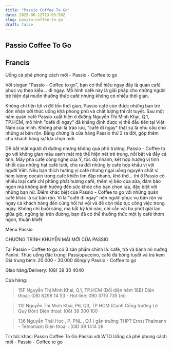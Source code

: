 ```yaml
---
title: "Passio Coffee To Go"
date: 2025-06-12T13:03:58Z
slug: passio-coffee-to-go
draft: false
---
```


## Passio Coffee To Go

## Francis

Uống cà phê phong cách mới - Passio - Coffee to go
 

 
Với slogan "Passio - Coffee to go", bạn có thể hiểu ngay đây là quán café phục vụ theo kiểu... đi ngay. Mô hình café này là giải pháp cho những người trẻ hiện đại muốn thưởng thức café nhưng không có nhiều thời gian.
 
Không chỉ tiện lợi vì đỡ tốn thời gian, Passio café còn được những bạn trẻ đón nhận bởi thức uống khá phong phú và chất lượng thì rất tuyệt. Sau một năm quán café Passio xuất hiện ở đường Nguyễn Thị Minh Khai, Q.1, TP.HCM, mô hình "café đi ngay" đã khẳng định được vị thế đầu tiên tại Việt Nam của mình. Không phải là trào lưu, "café đi ngay" thật sự là nhu cầu cho những ai bận rộn. Bằng chứng là cửa hàng Passio thứ 2 ra đời, góp thêm cho khách hàng sự lựa chọn mới.
 
Dễ bắt mắt người đi đường nhưng không quá phô trương, Passio - Coffee to go với không gian màu xanh mát mẻ thể hiện nét trẻ trung, nổi bật và đầy cá tính. Máy pha café công nghệ của Ý, tốc độ nhanh, kết hợp hương vị tinh khiết của những hạt café tươi, cho ra đời những ly café hợp khẩu vị với người Việt. Nếu bạn thích hương vị café nhưng ngại uống nguyên chất vì hàm lượng cocain trong café khiến tim đập nhanh, khó thở... thì ở Passio có nhiều loại café chỉ phảng phất hương café, thêm vị béo của sữa, đảm bảo ngon mà không ảnh hưởng đến sức khỏe cho bạn chọn lựa, đặc biệt với những bạn nữ.
Điểm khác biệt của Passio - Coffee to go với những quán café khác là sự bận rộn. Vì là "café đi ngay" nên người phục vụ bận rộn và ngay cả khách hàng đến cũng hối hả vội vã để còn tiếp tục công việc trong ngày. Không chỉ buổi sáng, mà bất kỳ khi nào, chỉ cần vài ba phút giải lao giữa giờ, ngừng lại trên đường, bạn đã có thể thưởng thức một ly café thơm ngon, thuần khiết.
 
 
 
 
 
Menu Passio
 

 
 

 
 
 
 
CHƯƠNG TRÌNH KHUYẾN MÃI MỚI CỦA PASSIO

 

 
 
 
Tại Passio - Coffee to go có 3 sản phẩm chính là: café, trà và bánh mì nướng Panini.
Thức uống đặc trưng: Passiopuccino, café đá bông tuyết và trà kem
Giá trung bình: 20.000 - 30.000 đồng/ly
Passio - Coffee to go
 
GIao hàng/Delivery: (08) 39 30 4040
 
Cửa hàng: 
 
> 15F Nguyễn Thị Minh Khai, Q.1, TP.HCM (Đối diện hẻm 18B)
Điện thoại: (08) 6299 14 53 - Hot line: 090 3710 735 (m)
 
> 112 Nguyễn Thị Minh Khai, P6, Q3, TP HCM (Cạnh Cổng trường Lê Quý Đôn)
Điện thoại: (08) 39 300 100
 
>136 Nguyễn Thái Học , P. PNL , Q.1 ( gần trường THPT Ernst Thalmann - Tenloman)
Điện thoại : (08) 39 1414 28
 
Tin tức khác:
Passio Coffee To Go
Passio với WTO
Uống cà phê phong cách mới - Passio - Coffee to go